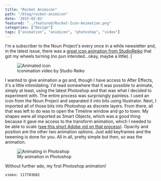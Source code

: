 ```yaml
---
title: "Rocket Animicon"
path: "/blog/rocket-animicon"
date: '2015-02-02'
featured: "../featured/Rocket-Icon-Animation.png"
categories: ["Design"]
tags: ["animation", "animicon", "photoshop", "video"]
---
```


I'm a subscriber to the Noun Project's every once in a while newsletter and, in the latest issue, there was a [great icon animation from StudioReiko](https://vimeo.com/96163930 "Iconimation Short || Fiets") that got my wheels turning (no pun intended...okay, maybe a little). [

<figure>
  <img
    sizes="(max-width: 810px) 100vw, 810px"
    srcset="http://res.cloudinary.com/dhdaswa6t/image/upload/f_auto,q_60,w_203/v1530396697/blog/Iconimation.png 203w,
            http://res.cloudinary.com/dhdaswa6t/image/upload/f_auto,q_60,w_405/v1530396697/blog/Iconimation.png 405w,
            http://res.cloudinary.com/dhdaswa6t/image/upload/f_auto,q_60,w_810/v1530396697/blog/Iconimation.png 810w,
            http://res.cloudinary.com/dhdaswa6t/image/upload/f_auto,q_60,w_1215/v1530396697/blog/Iconimation.png 1215w"
    src="http://res.cloudinary.com/dhdaswa6t/image/upload/f_auto,q_60,w_810/v1530396697/blog/Iconimation.png"
    alt="Animated icon" />
  <figcaption>Iconimation video by Studio Reiko</figcaption>
</figure>

I wanted to give animation a go and, though I have access to After Effects, it's a little intimidating. I'd read somewhere that it was possible to animate, simply at least, using the latest Photoshop and that was what I decided to experiment with. The entire process was surprisingly painless. I used an icon from the Noun Project and separated it into bits using Illustrator. Next, I imported all of those bits into Photoshop as discrete layers. From there, all that was left to do was to open the Timeline window and go to town. My shapes were all imported as Smart Objects, which was a good thing because it gave me access to the transform animation, which I needed to be able to scale ([see this short Adobe vid on that process](http://tv.adobe.com/watch/the-complete-picture-with-julieanne-kost/transforming-layers-over-time-in-photoshop-cs6/ "Transforming Layers Over Time")). Opacity and position are the other two animation options. Just add keyframes and the tweening is done for you. All in all, pretty simple but then, so was the animation.

<figure>
  <img
    sizes="(max-width: 810px) 100vw, 810px"
    srcset="http://res.cloudinary.com/dhdaswa6t/image/upload/f_auto,q_60,w_203/v1530396697/blog/PhotoshopAnimation.png 203w,
            http://res.cloudinary.com/dhdaswa6t/image/upload/f_auto,q_60,w_405/v1530396697/blog/PhotoshopAnimation.png 405w,
            http://res.cloudinary.com/dhdaswa6t/image/upload/f_auto,q_60,w_810/v1530396697/blog/PhotoshopAnimation.png 810w,
            http://res.cloudinary.com/dhdaswa6t/image/upload/f_auto,q_60,w_1215/v1530396697/blog/PhotoshopAnimation.png 1215w"
    src="http://res.cloudinary.com/dhdaswa6t/image/upload/f_auto,q_60,w_810/v1530396697/blog/PhotoshopAnimation.png"
    alt="Animating in Photoshop" />
  <figcaption>My animation in Photoshop</figcaption>
</figure>

Without further ado, my first Photoshop animation!

`vimeo: 117703682`
